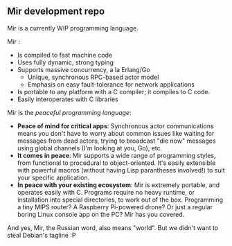 ## Mir development repo

Mir is a currently WIP programming language.

Mir :

- Is compiled to fast machine code
- Uses fully dynamic, strong typing
- Supports massive concurrency, a la Erlang/Go
  - Unique, synchronous RPC-based actor model
  - Emphasis on easy fault-tolerance for network applications
- Is portable to any platform with a C compiler; it compiles to C code.
- Easily interoperates with C libraries

Mir is the *peaceful programming language*:
- **Peace of mind for critical apps**: Synchronous actor communications means you don't have to worry about common issues like waiting for messages from dead actors, trying to broadcast "die now" messages using global channels (I'm looking at you, Go), etc. 
- **It comes in peace**: Mir supports a wide range of programming styles, from functional to procedural to object-oriented. It's easily extensible with powerful macros (without having Lisp parantheses involved!) to suit your specific application.
- **In peace with your existing ecosystem**: Mir is extremely portable, and operates easily with C. Programs require no heavy runtime, or installation into special directories, to work out of the box. Programming a tiny MIPS router? A Raspberry Pi-powered drone? Or just a regular boring Linux console app on the PC? Mir has you covered.

And yes, Mir, the Russian word, also means "world". But we didn't want to steal Debian's tagline :P

